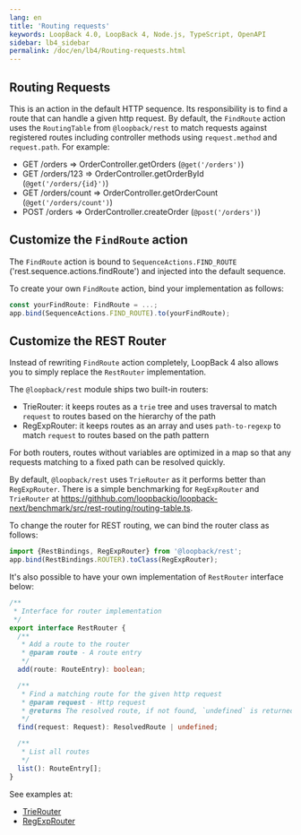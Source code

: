 ```yaml
---
lang: en
title: 'Routing requests'
keywords: LoopBack 4.0, LoopBack 4, Node.js, TypeScript, OpenAPI
sidebar: lb4_sidebar
permalink: /doc/en/lb4/Routing-requests.html
---
```


## Routing Requests

This is an action in the default HTTP sequence. Its responsibility is to find a
route that can handle a given http request. By default, the `FindRoute` action
uses the `RoutingTable` from `@loopback/rest` to match requests against
registered routes including controller methods using `request.method` and
`request.path`. For example:

- GET /orders => OrderController.getOrders (`@get('/orders')`)
- GET /orders/123 => OrderController.getOrderById (`@get('/orders/{id}')`)
- GET /orders/count => OrderController.getOrderCount (`@get('/orders/count')`)
- POST /orders => OrderController.createOrder (`@post('/orders')`)

## Customize the `FindRoute` action

The `FindRoute` action is bound to `SequenceActions.FIND_ROUTE`
('rest.sequence.actions.findRoute') and injected into the default sequence.

To create your own `FindRoute` action, bind your implementation as follows:

```ts
const yourFindRoute: FindRoute = ...;
app.bind(SequenceActions.FIND_ROUTE).to(yourFindRoute);
```

## Customize the REST Router

Instead of rewriting `FindRoute` action completely, LoopBack 4 also allows you
to simply replace the `RestRouter` implementation.

The `@loopback/rest` module ships two built-in routers:

- TrieRouter: it keeps routes as a `trie` tree and uses traversal to match
  `request` to routes based on the hierarchy of the path
- RegExpRouter: it keeps routes as an array and uses `path-to-regexp` to match
  `request` to routes based on the path pattern

For both routers, routes without variables are optimized in a map so that any
requests matching to a fixed path can be resolved quickly.

By default, `@loopback/rest` uses `TrieRouter` as it performs better than
`RegExpRouter`. There is a simple benchmarking for `RegExpRouter` and
`TrieRouter` at
https://githhub.com/loopbackio/loopback-next/benchmark/src/rest-routing/routing-table.ts.

To change the router for REST routing, we can bind the router class as follows:

```ts
import {RestBindings, RegExpRouter} from '@loopback/rest';
app.bind(RestBindings.ROUTER).toClass(RegExpRouter);
```

It's also possible to have your own implementation of `RestRouter` interface
below:

```ts
/**
 * Interface for router implementation
 */
export interface RestRouter {
  /**
   * Add a route to the router
   * @param route - A route entry
   */
  add(route: RouteEntry): boolean;

  /**
   * Find a matching route for the given http request
   * @param request - Http request
   * @returns The resolved route, if not found, `undefined` is returned
   */
  find(request: Request): ResolvedRoute | undefined;

  /**
   * List all routes
   */
  list(): RouteEntry[];
}
```

See examples at:

- [TrieRouter](https://github.com/loopbackio/loopback-next/tree/master/packages/rest/src/router/trie-router.ts)
- [RegExpRouter](https://github.com/loopbackio/loopback-next/tree/master/packages/rest/src/router/regexp-router.ts)
